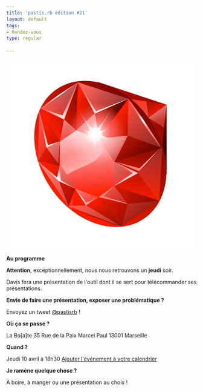 ```yaml
---
title: 'pastis.rb édition #21'
layout: default
tags:
- Rendez-vous
type: regular

---
```

![image](/img/ruby.jpg)

__Au programme__

**Attention**, exceptionnellement, nous nous retrouvons un **jeudi** soir.

Davis fera une présentation de l'outil dont il se sert pour télécommander ses présentations.

__Envie de faire une présentation, exposer une problématique ?__

Envoyez un tweet [@pastisrb](https://twitter.com/pastisrb) !

__Où ça se passe ?__

La Bo[a]te
35 Rue de la Paix Marcel Paul
13001 Marseille

__Quand ?__

Jeudi 10 avril à 18h30
[Ajouter l'événement à votre calendrier](/downloads/ics/pastis_rb%2321.ics)

__Je ramène quelque chose ?__

À boire, à manger ou une présentation au choix !